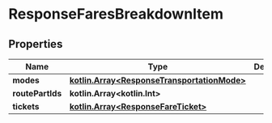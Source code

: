
# ResponseFaresBreakdownItem

## Properties
Name | Type | Description | Notes
------------ | ------------- | ------------- | -------------
**modes** | [**kotlin.Array&lt;ResponseTransportationMode&gt;**](ResponseTransportationMode.md) |  | 
**routePartIds** | **kotlin.Array&lt;kotlin.Int&gt;** |  | 
**tickets** | [**kotlin.Array&lt;ResponseFareTicket&gt;**](ResponseFareTicket.md) |  | 



